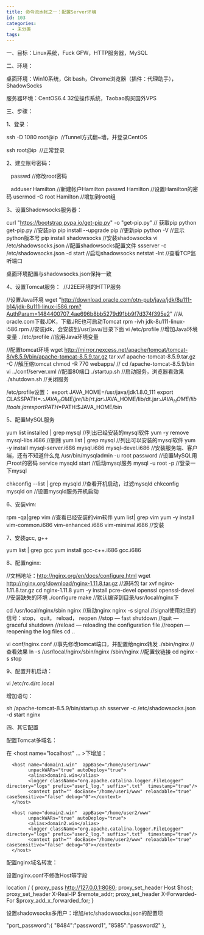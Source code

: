 ```yaml
---
title: 命令流水帐之一：配置Server环境
id: 103
categories:
  - 未分类
tags:
---
```


一、目标：Linux系统，Fuck GFW，HTTP服务器，MySQL

二、环境：

桌面环境：Win10系统，Git bash，Chrome浏览器（插件：代理助手），ShadowSocks

服务器环境：CentOS6.4 32位操作系统，Taobao购买国外VPS

三、步骤：

1、登录：

ssh -D 1080 root@ip  //Tunnel方式翻~墙，并登录CentOS

ssh root@ip  //正常登录

2、建立账号密码：

   passwd  //修改root密码

   adduser Hamilton  //新建帐户Hamilton
   passwd Hamilton   //设置Hamilton的密码
   usermod -G root Hamilton //增加到root组

3、设置Shadowsocks服务器：

curl "https://bootstrap.pypa.io/get-pip.py" -o "get-pip.py"  // 获取pip
python get-pip.py //安装pip
pip install --upgrade pip //更新pip
python -V  //显示python版本号
pip install shadowsocks  //安装shadowsocks
vi /etc/shadowsocks.json  //配置shadowsocks配置文件
ssserver -c /etc/shadowsocks.json -d start  //启动shadowsocks
netstat -lnt //查看TCP监听端口

桌面环境配置与shadowsocks.json保持一致

4、设置Tomcat服务：  //J2EE环境的HTTP服务

//设置Java环境
wget "http://download.oracle.com/otn-pub/java/jdk/8u111-b14/jdk-8u111-linux-i586.rpm?AuthParam=1484400707_4ae696b8bb5279d91bb9f7d374f395e2"  //从oracle.com下载JDK，下载JRE也可启动Tomcat
rpm -ivh jdk-8u111-linux-i586.rpm  //安装jdk，会安装到/usr/java/目录下面
vi /etc/profile  //增加Java环境变量
. /etc/profile   //应用Java环境变量

//配置tomcat环境
wget http://mirror.nexcess.net/apache/tomcat/tomcat-8/v8.5.9/bin/apache-tomcat-8.5.9.tar.gz
tar xvf apache-tomcat-8.5.9.tar.gz -C <path>  //解压缩tomcat
chmod -R 770 webapps/    //
cd <path>/apache-tomcat-8.5.9/bin
vi ../conf/server.xml  //配置80端口
./startup.sh           //启动服务，浏览器看效果
./shutdown.sh          //关闭服务

/etc/profile设置：
export JAVA_HOME=/usr/java/jdk1.8.0_111
export CLASSPATH=.:$JAVA_HOME/jre/lib/rt.jar:$JAVA_HOME/lib/dt.jar:$JAVA_HOME/lib/tools.jar
export PATH=$PATH:$JAVA_HOME/bin

5、配置MySQL服务

yum list installed | grep mysql  //列出已经安装的mysql软件
yum -y remove  mysql-libs.i686   //删除
yum list | grep mysql            //列出可以安装的mysql软件
yum -y install mysql-server.i686 mysql.i686 mysql-devel.i686  //安装服务端、客户端，还有不知道什么鬼
/usr/bin/mysqladmin -u root password  //设置MySQL用户root的密码
service mysqld start             //启动mysql服务
mysql -u root -p                 //登录一下mysql

chkconfig --list | grep mysqld   //查看开机启动，过滤mysqld
chkconfig mysqld on              //设置mysqld服务开机启动

6、安装vim:

rpm -qa|grep vim  //查看已经安装的vim软件
yum list| grep vim
yum -y install vim-common.i686 vim-enhanced.i686 vim-minimal.i686 //安装

7、安装gcc, g++

yum list | grep gcc
yum install gcc-c++.i686 gcc.i686

8、配置nginx:

//文档地址：http://nginx.org/en/docs/configure.html
wget http://nginx.org/download/nginx-1.11.8.tar.gz //源码包
tar xvf nginx-1.11.8.tar.gz
cd nginx-1.11.8
yum -y install pcre-devel openssl openssl-devel   //安装缺失的环境
./configure
make                                              //默认编译到目录/usr/local/nginx下

cd /usr/local/nginx/sbin
nginx   //启动nginx
nginx -s signal  //signal使用对应的信号：stop， quit， reload， reopen
//stop — fast shutdown
//quit — graceful shutdown
//reload — reloading the configuration file
//reopen — reopening the log files
cd ..

vi conf/nginx.conf        //事先修改tomcat端口，并配置给nginx转发
./sbin/nginx              //查看效果
ln -s /usr/local/nginx/sbin/nginx /sbin/nginx //配置软链接
cd
nginx -s stop

9、配置开机启动：

vi /etc/rc.d/rc.local

增加语句：

sh <path>/apache-tomcat-8.5.9/bin/startup.sh
ssserver -c /etc/shadowsocks.json -d start
nginx

四、其它配置

配置Tomcat多域名：

在 <host name="localhost" ... ></host>下增加：

      <host name="domain1.win"  appBase="/home/user1/www"
            unpackWARs="true" autoDeploy="true">
            <alias>domain1.win</alias>
            <logger className="org.apache.catalina.logger.FileLogger" directory="logs" prefix="user1_log." suffix=".txt"  timestamp="true"/>
            <context path="" docBase="/home/user1/www" reloadable="true" caseSensitive="false" debug="0"></context>
      </host>

      <host name="domain2.win"  appBase="/home/user2/www"
            unpackWARs="true" autoDeploy="true">
            <alias>domain2.win</alias>
            <logger className="org.apache.catalina.logger.FileLogger" directory="logs" prefix="user2_log." suffix=".txt"  timestamp="true"/>
            <context path="" docBase="/home/user2/www" reloadable="true" caseSensitive="false" debug="0"></context>
      </host>

配置nginx域名转发：

设置nginx.conf不修改Host等字段

location / {
            proxy_pass   http://127.0.0.1:8080;
            proxy_set_header Host $host;
            proxy_set_header X-Real-IP $remote_addr;
            proxy_set_header X-Forwarded-For $proxy_add_x_forwarded_for;
        }

设置shadowsocks多用户：增加/etc/shadowsocks.json的配置项

  "port_password":{
      "8484":"password1",
      "8585":"password2"
  },